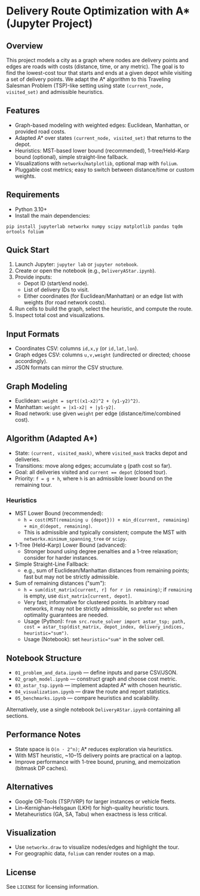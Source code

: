 # Delivery Route Optimization with A* (Jupyter Project)

## Overview
This project models a city as a graph where nodes are delivery points and edges are roads with costs (distance, time, or any metric). The goal is to find the lowest-cost tour that starts and ends at a given depot while visiting a set of delivery points. We adapt the A* algorithm to this Traveling Salesman Problem (TSP)-like setting using state `(current_node, visited_set)` and admissible heuristics.

## Features
- Graph-based modeling with weighted edges: Euclidean, Manhattan, or provided road costs.
- Adapted A* over states `(current_node, visited_set)` that returns to the depot.
- Heuristics: MST-based lower bound (recommended), 1-tree/Held–Karp bound (optional), simple straight-line fallback.
- Visualizations with `networkx`/`matplotlib`, optional map with `folium`.
- Pluggable cost metrics; easy to switch between distance/time or custom weights.

## Requirements
- Python 3.10+
- Install the main dependencies:

```
pip install jupyterlab networkx numpy scipy matplotlib pandas tqdm ortools folium
```

## Quick Start
1. Launch Jupyter: `jupyter lab` or `jupyter notebook`.
2. Create or open the notebook (e.g., `DeliveryAStar.ipynb`).
3. Provide inputs:
   - Depot ID (start/end node).
   - List of delivery IDs to visit.
   - Either coordinates (for Euclidean/Manhattan) or an edge list with weights (for road network costs).
4. Run cells to build the graph, select the heuristic, and compute the route.
5. Inspect total cost and visualizations.

## Input Formats
- Coordinates CSV: columns `id,x,y` (or `id,lat,lon`).
- Graph edges CSV: columns `u,v,weight` (undirected or directed; choose accordingly).
- JSON formats can mirror the CSV structure.

## Graph Modeling
- Euclidean: `weight = sqrt((x1-x2)^2 + (y1-y2)^2)`.
- Manhattan: `weight = |x1-x2| + |y1-y2|`.
- Road network: use given `weight` per edge (distance/time/combined cost).

## Algorithm (Adapted A*)
- State: `(current, visited_mask)`, where `visited_mask` tracks depot and deliveries.
- Transitions: move along edges; accumulate `g` (path cost so far).
- Goal: all deliveries visited and `current == depot` (closed tour).
- Priority: `f = g + h`, where `h` is an admissible lower bound on the remaining tour.

### Heuristics
- MST Lower Bound (recommended):
  - `h = cost(MST(remaining ∪ {depot})) + min_d(current, remaining) + min_d(depot, remaining)`.
  - This is admissible and typically consistent; compute the MST with `networkx.minimum_spanning_tree` or `scipy`.
- 1-Tree (Held–Karp) Lower Bound (advanced):
  - Stronger bound using degree penalties and a 1-tree relaxation; consider for harder instances.
- Simple Straight-Line Fallback:
  - e.g., sum of Euclidean/Manhattan distances from remaining points; fast but may not be strictly admissible.
- Sum of remaining distances ("sum"):
  - `h = sum(dist_matrix[current, r] for r in remaining)`; if `remaining` is empty, use `dist_matrix[current, depot]`.
  - Very fast; informative for clustered points. In arbitrary road networks, it may not be strictly admissible, so prefer `mst` when optimality guarantees are needed.
  - Usage (Python): `from src.route_solver import astar_tsp; path, cost = astar_tsp(dist_matrix, depot_index, delivery_indices, heuristic="sum")`.
  - Usage (Notebook): set `heuristic="sum"` in the solver cell.

## Notebook Structure
- `01_problem_and_data.ipynb` — define inputs and parse CSV/JSON.
- `02_graph_model.ipynb` — construct graph and choose cost metric.
- `03_astar_tsp.ipynb` — implement adapted A* with chosen heuristic.
- `04_visualization.ipynb` — draw the route and report statistics.
- `05_benchmarks.ipynb` — compare heuristics and scalability.

Alternatively, use a single notebook `DeliveryAStar.ipynb` containing all sections.

## Performance Notes
- State space is `O(n · 2^n)`; A* reduces exploration via heuristics.
- With MST heuristic, ~10–15 delivery points are practical on a laptop.
- Improve performance with 1-tree bound, pruning, and memoization (bitmask DP caches).

## Alternatives
- Google OR-Tools (TSP/VRP) for larger instances or vehicle fleets.
- Lin–Kernighan–Helsgaun (LKH) for high-quality heuristic tours.
- Metaheuristics (GA, SA, Tabu) when exactness is less critical.

## Visualization
- Use `networkx.draw` to visualize nodes/edges and highlight the tour.
- For geographic data, `folium` can render routes on a map.

## License
See `LICENSE` for licensing information.